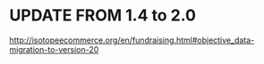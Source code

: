 UPDATE FROM 1.4 to 2.0
======================

http://isotopeecommerce.org/en/fundraising.html#objective_data-migration-to-version-20